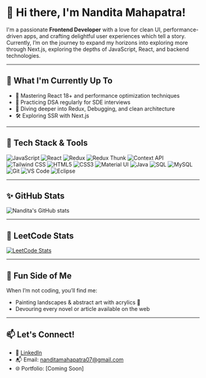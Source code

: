 # 👋 Hi there, I'm Nandita Mahapatra!

I'm a passionate **Frontend Developer** with a love for clean UI, performance-driven apps, and crafting delightful user experiences which tell a story. 
Currently, I’m on the journey to expand my horizons into exploring more through Next.js, exploring the depths of JavaScript, React, and backend technologies.

---

## 🔭 What I'm Currently Up To

- 🚀 Mastering React 18+ and performance optimization techniques
- 🔁 Practicing DSA regularly for SDE interviews
- 🧠 Diving deeper into Redux, Debugging, and clean architecture
- 🛠️ Exploring SSR with Next.js

---

## 🧰 Tech Stack & Tools

![JavaScript](https://img.shields.io/badge/-JavaScript-F7DF1E?style=flat&logo=javascript&logoColor=black)
![React](https://img.shields.io/badge/-React-61DAFB?style=flat&logo=react&logoColor=white)
![Redux](https://img.shields.io/badge/-Redux-764ABC?style=flat&logo=redux&logoColor=white)
![Redux Thunk](https://img.shields.io/badge/-Redux%20Thunk-593D88?style=flat&logo=redux&logoColor=white)
![Context API](https://img.shields.io/badge/-Context%20API-61DAFB?style=flat&logo=react&logoColor=white)
![Tailwind CSS](https://img.shields.io/badge/-TailwindCSS-38B2AC?style=flat&logo=tailwind-css&logoColor=white)
![HTML5](https://img.shields.io/badge/-HTML5-E34F26?style=flat&logo=html5&logoColor=white)
![CSS3](https://img.shields.io/badge/-CSS3-1572B6?style=flat&logo=css3&logoColor=white)
![Material UI](https://img.shields.io/badge/-MaterialUI-0081CB?style=flat&logo=mui&logoColor=white)
![Java](https://img.shields.io/badge/-Java-007396?style=flat&logo=java&logoColor=white)
![SQL](https://img.shields.io/badge/-SQL-4479A1?style=flat&logo=postgresql&logoColor=white)
![MySQL](https://img.shields.io/badge/-MySQL-4479A1?style=flat&logo=mysql&logoColor=white)
![Git](https://img.shields.io/badge/-Git-F05032?style=flat&logo=git&logoColor=white)
![VS Code](https://img.shields.io/badge/-VSCode-007ACC?style=flat&logo=visual-studio-code&logoColor=white)
![Eclipse](https://img.shields.io/badge/-Eclipse-2C2255?style=flat&logo=eclipse&logoColor=white)

<!--
---

## 📌 Featured Projects

### 🔹 [Project Name](https://github.com/your-username/project-repo)
> A brief one-liner about what it does.  
> 🔧 Tech Stack: React, Redux, Material UI

### 🔹 [Project Name](https://github.com/your-username/project-repo)
> Another project highlight here.  
> 🌐 Tech Used: HTML, CSS, JavaScript
--->
---

## ✨ GitHub Stats

![Nandita's GitHub stats](https://github-readme-stats.vercel.app/api?username=NanditaMahapatra&show_icons=true&theme=tokyonight)
<!--![Top Languages](https://github-readme-stats.vercel.app/api/top-langs/?username=NanditaMahapatra&layout=compact&theme=tokyonight) --->

---

## 🧠 LeetCode Stats

[![LeetCode Stats](https://leetcard.jacoblin.cool/nanditamahapatra07?theme=dark&font=Karma)](https://leetcode.com/u/nanditamahapatra07/)
<!--
---

## 📝 I Also Write on Medium

I love turning complex tech topics into easy-to-understand stories.

- ✍️ [My Medium Articles](https://medium.com/@your-medium-username)
--->
---

## 🎨 Fun Side of Me

When I’m not coding, you’ll find me:
- Painting landscapes & abstract art with acrylics 🎨
- Devouring every novel or article available on the web

---

## 📫 Let's Connect!

- 💼 [LinkedIn](https://www.linkedin.com/in/nandita-mahapatra/)
- 📬 Email: nanditamahapatra07@gmail.com
- 🌐 Portfolio: [Coming Soon]


<!---
NanditaMahapatra/NanditaMahapatra is a ✨ special ✨ repository because its `README.md` (this file) appears on your GitHub profile.
You can click the Preview link to take a look at your changes.
--->
